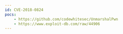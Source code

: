 ```yaml
---
id: CVE-2018-0824
pocs:
    - https://github.com/codewhitesec/UnmarshalPwn
    - https://www.exploit-db.com/raw/44906
---
```

